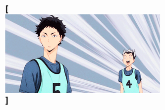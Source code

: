 # [![mauricioTocura header](https://github.com/mauricioTocura/mauricioTocura/blob/main/gif/haikyuu2.gif)]
